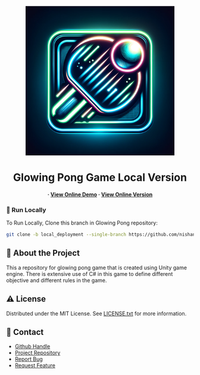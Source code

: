 <div align='center'>

<img src=logo.png alt="logo" width=400 height=400 />

<h1>Glowing Pong Game Local Version</h1>

<h4> 
  <span> · </span> <a href=https://nishantjoshi-007.github.io/Glowing_Pong_Game/>View Online Demo</a>
  <span> · </span> <a href=https://github.com/nishantjoshi-007/Glowing_Pong_Game/tree/main>View Online Version</a>
</h4>
</div>

### :running: Run Locally
To Run Locally, Clone this branch in Glowing Pong repository:
```bash
git clone -b local_deployment --single-branch https://github.com/nishantjoshi-007/Glowing_Pong_Game.git
```

## :star2: About the Project
<p>This a repository for glowing pong game that is created using Unity game engine. There is extensive use of C# in this game to define different objective and different rules in the game.</p>

## :warning: License
Distributed under the MIT License. See <a href=LICENSE>LICENSE.txt</a> for more information.

## :handshake: Contact
- <a href=https://github.com/nishantjoshi-007>Github Handle</a>
- <a href=https://github.com/nishantjoshi-007/Glowing_Pong_Game.git>Project Repository</a>
- <a href="https://github.com/nishantjoshi-007/Glowing_Pong_Game/issues"> Report Bug </a>
- <a href="https://github.com/nishantjoshi-007/Glowing_Pong_Game/issues"> Request Feature </a> 
